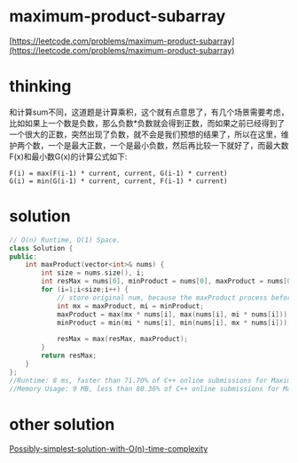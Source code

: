 # maximum-product-subarray

[https://leetcode.com/problems/maximum-product-subarray](https://leetcode.com/problems/maximum-product-subarray)

# thinking

和计算sum不同，这道题是计算乘积，这个就有点意思了，有几个场景需要考虑，比如如果上一个数是负数，那么负数*负数就会得到正数，而如果之前已经得到了一个很大的正数，突然出现了负数，就不会是我们预想的结果了，所以在这里，维护两个数，一个是最大正数，一个是最小负数，然后再比较一下就好了，而最大数F(x)和最小数G(x)的计算公式如下:

```
F(i) = max(F(i-1) * current, current, G(i-1) * current)
G(i) = min(G(i-1) * current, current, F(i-1) * current)
```

# solution

```c++
// O(n) Runtime, O(1) Space.
class Solution {
public:
    int maxProduct(vector<int>& nums) {
        int size = nums.size(), i;
        int resMax = nums[0], minProduct = nums[0], maxProduct = nums[0];
        for (i=1;i<size;i++) {
            // store original num, because the maxProduct process before minProduct.
            int mx = maxProduct, mi = minProduct;
            maxProduct = max(mx * nums[i], max(nums[i], mi * nums[i]));
            minProduct = min(mi * nums[i], min(nums[i], mx * nums[i]));
            
            resMax = max(resMax, maxProduct);
        }
        return resMax;
    }
};
//Runtime: 8 ms, faster than 71.70% of C++ online submissions for Maximum Product Subarray.
//Memory Usage: 9 MB, less than 80.36% of C++ online submissions for Maximum Product Subarray.
```

# other solution

[Possibly-simplest-solution-with-O(n)-time-complexity](https://leetcode.com/problems/maximum-product-subarray/discuss/48230/)
